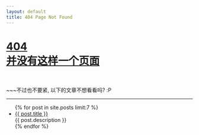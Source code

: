 ```yaml
---
layout: default
title: 404 Page Not Found
---
```


<body>
  <div class="post-wrapper">
    <h1 class="post-title" style="margin-bottom: 50px;"><a href="/" title="{{ page.title }}">404<br>并没有这样一个页面</a></h1>
    <span>~~~不过也不要紧, 以下的文章不想看看吗? :P</span><hr>
    <ul>
      {% for post in site.posts limit:7 %}
      <li>
        <a href="{{ post.url }}" class="title">{{ post.title }}</a>
        <div class="title-desc">{{ post.description }}</div>
      </li>
      {% endfor %} 
    </ul>
  </div>
</body>
